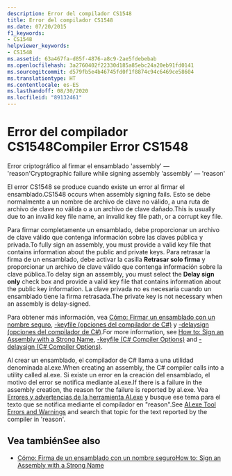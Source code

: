 ```yaml
---
description: Error del compilador CS1548
title: Error del compilador CS1548
ms.date: 07/20/2015
f1_keywords:
- CS1548
helpviewer_keywords:
- CS1548
ms.assetid: 63a467fa-d85f-4876-a8c9-2ae5fdebebab
ms.openlocfilehash: 3a2760402f22330d185a85ebc24a20eb91fd0141
ms.sourcegitcommit: d579fb5e4b46745fd0f1f8874c94c6469ce58604
ms.translationtype: HT
ms.contentlocale: es-ES
ms.lasthandoff: 08/30/2020
ms.locfileid: "89132461"
---
```

# <a name="compiler-error-cs1548"></a><span data-ttu-id="5a84e-103">Error del compilador CS1548</span><span class="sxs-lookup"><span data-stu-id="5a84e-103">Compiler Error CS1548</span></span>
<span data-ttu-id="5a84e-104">Error criptográfico al firmar el ensamblado 'assembly' — 'reason'</span><span class="sxs-lookup"><span data-stu-id="5a84e-104">Cryptographic failure while signing assembly 'assembly' — 'reason'</span></span>  
  
 <span data-ttu-id="5a84e-105">El error CS1548 se produce cuando existe un error al firmar el ensamblado.</span><span class="sxs-lookup"><span data-stu-id="5a84e-105">CS1548 occurs when assembly signing fails.</span></span> <span data-ttu-id="5a84e-106">Esto se debe normalmente a un nombre de archivo de clave no válido, a una ruta de archivo de clave no válida o a un archivo de clave dañado.</span><span class="sxs-lookup"><span data-stu-id="5a84e-106">This is usually due to an invalid key file name, an invalid key file path, or a corrupt key file.</span></span>  
  
 <span data-ttu-id="5a84e-107">Para firmar completamente un ensamblado, debe proporcionar un archivo de clave válido que contenga información sobre las claves pública y privada.</span><span class="sxs-lookup"><span data-stu-id="5a84e-107">To fully sign an assembly, you must provide a valid key file that contains information about the public and private keys.</span></span> <span data-ttu-id="5a84e-108">Para retrasar la firma de un ensamblado, debe activar la casilla **Retrasar solo firma** y proporcionar un archivo de clave válido que contenga información sobre la clave pública.</span><span class="sxs-lookup"><span data-stu-id="5a84e-108">To delay sign an assembly, you must select the **Delay sign only** check box and provide a valid key file that contains information about the public key information.</span></span> <span data-ttu-id="5a84e-109">La clave privada no es necesaria cuando un ensamblado tiene la firma retrasada.</span><span class="sxs-lookup"><span data-stu-id="5a84e-109">The private key is not necessary when an assembly is delay-signed.</span></span>  
  
 <span data-ttu-id="5a84e-110">Para obtener más información, vea [Cómo: Firmar un ensamblado con un nombre seguro](../../../standard/assembly/sign-strong-name.md), [-keyfile (opciones del compilador de C#)](../compiler-options/keyfile-compiler-option.md) y [-delaysign (opciones del compilador de C#)](../compiler-options/delaysign-compiler-option.md).</span><span class="sxs-lookup"><span data-stu-id="5a84e-110">For more information, see [How to: Sign an Assembly with a Strong Name](../../../standard/assembly/sign-strong-name.md), [-keyfile (C# Compiler Options)](../compiler-options/keyfile-compiler-option.md) and [-delaysign (C# Compiler Options)](../compiler-options/delaysign-compiler-option.md).</span></span>  
  
 <span data-ttu-id="5a84e-111">Al crear un ensamblado, el compilador de C# llama a una utilidad denominada al.exe.</span><span class="sxs-lookup"><span data-stu-id="5a84e-111">When creating an assembly, the C# compiler calls into a utility called al.exe.</span></span> <span data-ttu-id="5a84e-112">Si existe un error en la creación del ensamblado, el motivo del error se notifica mediante al.exe.</span><span class="sxs-lookup"><span data-stu-id="5a84e-112">If there is a failure in the assembly creation, the reason for the failure is reported by al.exe.</span></span> <span data-ttu-id="5a84e-113">Vea [Errores y advertencias de la herramienta Al.exe](../../../framework/tools/al-exe-assembly-linker.md#errors-and-warnings) y busque ese tema para el texto que se notifica mediante el compilador en "reason".</span><span class="sxs-lookup"><span data-stu-id="5a84e-113">See [Al.exe Tool Errors and Warnings](../../../framework/tools/al-exe-assembly-linker.md#errors-and-warnings) and search that topic for the text reported by the compiler in 'reason'.</span></span>  
  
## <a name="see-also"></a><span data-ttu-id="5a84e-114">Vea también</span><span class="sxs-lookup"><span data-stu-id="5a84e-114">See also</span></span>

- [<span data-ttu-id="5a84e-115">Cómo: Firma de un ensamblado con un nombre seguro</span><span class="sxs-lookup"><span data-stu-id="5a84e-115">How to: Sign an Assembly with a Strong Name</span></span>](../../../standard/assembly/sign-strong-name.md)
